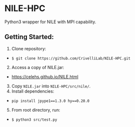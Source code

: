 # NILE-HPC
Python3 wrapper for NILE with MPI capability.

## Getting Started:

1. Clone repository:
  - `$ git clone https://github.com/CrivelliLab/NILE-HPC.git`
2. Access a copy of NILE.jar:
  - https://celehs.github.io/NILE.html
3. Copy `NILE.jar` into `NILE-HPC/src/nile/`.
4. Install dependencies:
  - `pip install jpype1==1.3.0 hy==0.20.0`
5. From root directory, run:
  - `$ python3 src/test.py`
